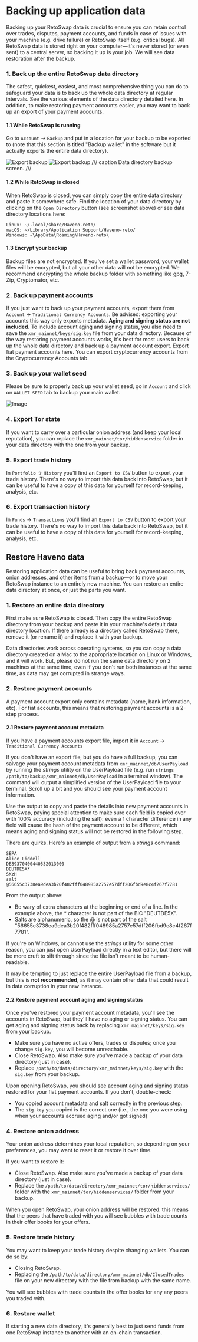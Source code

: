 # Backing up application data

Backing up your RetoSwap data is crucial to ensure you can retain control over trades, disputes, payment accounts, and funds in case of issues with your machine (e.g. drive failure) or RetoSwap itself (e.g. critical bugs). All RetoSwap data is stored right on your computer—it's never stored (or even sent) to a central server, so backing it up is your job. We will see data restoration after the backup.

### 1. Back up the entire RetoSwap data directory

The safest, quickest, easiest, and most comprehensive thing you can do to safeguard your data is to back up the whole data directory at regular intervals. See the various elements of the data directory detailed here. In addition, to make restoring payment accounts easier, you may want to back up an export of your payment accounts.

#### 1.1 While RetoSwap is running

Go to `Account` -> `Backup` and put in a location for your backup to be exported to (note that this section is titled "Backup wallet" in the software but it actually exports the entire data directory).

![Export backup](../resources/img/haveno-ui/backup_dark.png#only-light)
![Export backup](../resources/img/haveno-ui/backup_light.png#only-dark)
/// caption
Data directory backup screen.
///

#### 1.2 While RetoSwap is closed

When RetoSwap is closed, you can simply copy the entire data directory and paste it somewhere safe. Find the location of your data directory by clicking on the `Open Directory` button (see screenshot above) or see data directory locations here:

```
Linux: ~/.local/share/Haveno-reto/
macOS: ~/Library/Application Support/Haveno-reto/
Windows: ~\AppData\Roaming\Haveno-reto\
```

#### 1.3 Encrypt your backup

Backup files are not encrypted. If you’ve set a wallet password, your wallet files will be encrypted, but all your other data will not be encrypted.
We recommend encrypting the whole backup folder with something like gpg, 7-Zip, Cryptomator, etc.

### 2. Back up payment accounts

If you just want to back up your payment accounts, export them from `Account` -> `Traditional Currency Accounts`.
Be advised: exporting your accounts this way only exports metadata. **Aging and signing status are not included.** To include account aging and signing status, you also need to save the `xmr_mainnet/keys/sig.key` file from your data directory.
Because of the way restoring payment accounts works, it's best for most users to back up the whole data directory and back up a payment account export.
Export fiat payment accounts here. You can export cryptocurrency accounts from the Cryptocurrency Accounts tab.

### 3. Back up your wallet seed

Please be sure to properly back up your wallet seed, go in `Account` and click on `WALLET SEED` tab to backup your main wallet.

![Image](../resources/img/haveno-ui/save_seed.png)

### 4. Export Tor state

If you want to carry over a particular onion address (and keep your local reputation), you can replace the `xmr_mainnet/tor/hiddenservice` folder in your data directory with the one from your backup.

### 5. Export trade history

In `Portfolio` -> `History` you'll find an `Export to CSV` button to export your trade history.
There's no way to import this data back into RetoSwap, but it can be useful to have a copy of this data for yourself for record-keeping, analysis, etc.

### 6. Export transaction history

In `Funds` -> `Transactions` you'll find an `Export to CSV` button to export your trade history.
There's no way to import this data back into RetoSwap, but it can be useful to have a copy of this data for yourself for record-keeping, analysis, etc.

## Restore Haveno data

Restoring application data can be useful to bring back payment accounts, onion addresses, and other items from a backup—or to move your RetoSwap instance to an entirely new machine.
You can restore an entire data directory at once, or just the parts you want.

### 1. Restore an entire data directory

First make sure RetoSwap is closed. Then copy the entire RetoSwap directory from your backup and paste it in your machine's default data directory location. If there already is a directory called RetoSwap there, remove it (or rename it) and replace it with your backup.

Data directories work across operating systems, so you can copy a data directory created on a Mac to the appropriate location on Linux or Windows, and it will work. But, please do not run the same data directory on 2 machines at the same time, even if you don't run both instances at the same time, as data may get corrupted in strange ways.

### 2. Restore payment accounts

A payment account export only contains metadata (name, bank information, etc). For fiat accounts, this means that restoring payment accounts is a 2-step process.

#### 2.1 Restore payment account metadata

If you have a payment accounts export file, import it in `Account` -> `Traditional Currency Accounts`

If you don't have an export file, but you do have a full backup, you can salvage your payment account metadata from `xmr_mainnet/db/UserPayload` by running the *strings* utility on the UserPayload file (e.g. run `strings /path/to/backup/xmr_mainnet/db/UserPayload` in a terminal window). The command will output a simplified version of the UserPayload file to your terminal. Scroll up a bit and you should see your payment account information.

Use the output to copy and paste the details into new payment accounts in RetoSwap, paying special attention to make sure each field is copied over with 100% accuracy (including the salt): even a 1 character difference in any field will cause the hash of the payment account to be different, which means aging and signing status will not be restored in the following step.

There are quirks. Here's an example of output from a *strings* command:

```
SEPA
Alice Liddell
DE89370400440532013000
DEUTDE5X*
SKzH
salt
@56655c3738ea9dea3b20f482fff048985a2757e57dff206fbd9e8c4f267f7781
```

From the output above:

- Be wary of extra characters at the beginning or end of a line. In the example above, the * character is not part of the BIC "DEUTDE5X".
- Salts are alphanumeric, so the @ is not part of the salt "56655c3738ea9dea3b20f482fff048985a2757e57dff206fbd9e8c4f267f7781".

If you're on Windows, or cannot use the *strings* utility for some other reason, you can just open UserPayload directly in a text editor, but there will be more cruft to sift through since the file isn't meant to be human-readable.

It may be tempting to just replace the entire UserPayload file from a backup, but this is **not recommended**, as it may contain other data that could result in data corruption in your new instance.

#### 2.2 Restore payment account aging and signing status

Once you've restored your payment account metadata, you'll see the accounts in RetoSwap, but they'll have no aging or signing status. You can get aging and signing status back by replacing `xmr_mainnet/keys/sig.key` from your backup.

- Make sure you have no active offers, trades or disputes; once you change `sig.key`, you will become unreachable.
- Close RetoSwap. Also make sure you've made a backup of your data directory (just in case).
- Replace `/path/to/data/directory/xmr_mainnet/keys/sig.key` with the `sig.key` from your backup.

Upon opening RetoSwap, you should see account aging and signing status restored for your fiat payment accounts. If you don't, double-check:

- You copied account metadata and salt correctly in the previous step.
- The `sig.key` you copied is the correct one (i.e., the one you were using when your accounts accrued aging and/or got signed)

### 4. Restore onion address

Your onion address determines your local reputation, so depending on your preferences, you may want to reset it or restore it over time.

If you want to restore it:

- Close RetoSwap. Also make sure you've made a backup of your data directory (just in case).
- Replace the `/path/to/data/directory/xmr_mainnet/tor/hiddenservices/` folder with the `xmr_mainnet/tor/hiddenservices/` folder from your backup.

When you open RetoSwap, your onion address will be restored: this means that the peers that have traded with you will see bubbles with trade counts in their offer books for your offers.

### 5. Restore trade history

You may want to keep your trade history despite changing wallets. You can do so by:

- Closing RetoSwap.
- Replacing the `/path/to/data/directory/xmr_mainnet/db/ClosedTrades` file on your new directory with the file from backup with the same name.

You will see bubbles with trade counts in the offer books for any any peers you traded with.

### 6. Restore wallet

If starting a new data directory, it's generally best to just send funds from one RetoSwap instance to another with an on-chain transaction.
